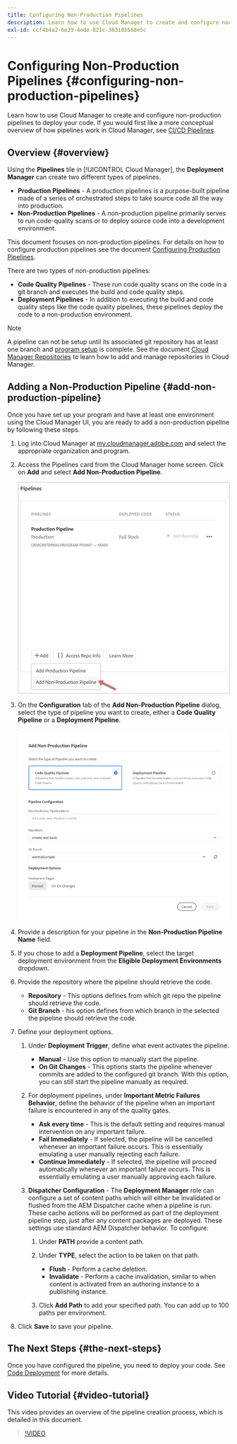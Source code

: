 ```yaml
---
title: Configuring Non-Production Pipelines
description: Learn how to use Cloud Manager to create and configure non-production pipelines to deploy your code.
exl-id: ccf4b4a2-6e29-4ede-821c-36318b568e5c
---
```

# Configuring Non-Production Pipelines {#configuring-non-production-pipelines}

Learn how to use Cloud Manager to create and configure non-production pipelines to deploy your code. If you would first like a more conceptual overview of how pipelines work in Cloud Manager, see [CI/CD Pipelines](/help/overview/ci-cd-pipelines.md).

## Overview {#overview}

Using the **Pipelines** tile in [!UICONTROL Cloud Manager], the **Deployment Manager** can create two different types of pipelines.

* **Production Pipelines** - A production pipelines is a purpose-built pipeline made of a series of orchestrated steps to take source code all the way into production.
* **Non-Production Pipelines** - A non-production pipeline primarily serves to run code-quality scans or to deploy source code into a development environment.

This document focuses on non-production pipelines. For details on how to configure production pipelines see the document [Configuring Production Pipelines](/help/using/production-pipelines.md).

There are two types of non-production pipelines:

* **Code Quality Pipelines** - These run code quality scans on the code in a git branch and executes the build and code quality steps.
* **Deployment Pipelines** - In addition to executing the build and code quality steps like the code quality pipelines, these pipelines deploy the code to a non-production environment.

>[!NOTE]
>
>A pipeline can not be setup until its associated git repository has at least one branch and [program setup](/help/getting-started/program-setup.md) is complete. See the document [Cloud Manager Repositories](/help/managing-code/managing-repositories.md) to learn how to add and manage repositories in Cloud Manager.

## Adding a Non-Production Pipeline {#add-non-production-pipeline}

Once you have set up your program and have at least one environment using the Cloud Manager UI, you are ready to add a non-production pipeline by following these steps.

1. Log into Cloud Manager at [my.cloudmanager.adobe.com](https://my.cloudmanager.adobe.com) and select the appropriate organization and program.

1. Access the Pipelines card from the Cloud Manager home screen. Click on **Add** and select **Add Non-Production Pipeline**.

   ![Add non-production pipeline](/help/assets/configure-pipelines/nonprod-pipeline-add1.png)

1. On the **Configuration** tab of the **Add Non-Production Pipeline** dialog, select the type of pipeline you want to create, either a **Code Quality Pipeline** or a **Deployment Pipeline**.
   
   ![Choose pipeline type](/help/assets/configure-pipelines/add-non-production-pipeline.png)

1. Provide a description for your pipeline in the **Non-Production Pipeline Name** field.

1. If you chose to add a **Deployment Pipeline**, select the target deployment environment from the **Eligible Deployment Environments** dropdown.

1. Provide the repository where the pipeline should retrieve the code.

   * **Repository** - This options defines from which git repo the pipeline should retrieve the code.
   * **Git Branch** - his option defines from which branch in the selected the pipeline should retrieve the code.

1. Define your deployment options.

   1. Under **Deployment Trigger**, define what event activates the pipeline.

      * **Manual** - Use this option to manually start the pipeline.
      * **On Git Changes** - This options starts the pipeline whenever commits are added to the configured git branch. With this option, you can still start the pipeline manually as required.

    1. For deployment pipelines, under **Important Metric Failures Behavior**, define the behavior of the pipeline when an important failure is encountered in any of the quality gates.

       * **Ask every time** - This is the default setting and requires manual intervention on any important failure.
       * **Fail Immediately** - If selected, the pipeline will be cancelled whenever an important failure occurs. This is essentially emulating a user manually rejecting each failure.
       * **Continue Immediately** - If selected, the pipeline will proceed automatically whenever an important failure occurs. This is essentially emulating a user manually approving each failure.

   1. **Dispatcher Configuration** - The **Deployment Manager** role can configure a set of content paths which will either be invalidated or flushed from the AEM Dispatcher cache when a pipeline is run. These cache actions will be performed as part of the deployment pipeline step, just after any content packages are deployed. These settings use standard AEM Dispatcher behavior. To configure:

      1. Under **PATH** provide a content path.
      1. Under **TYPE**, select the action to be taken on that path.

         * **Flush** - Perform a cache deletion.
         * **Invalidate** - Perform a cache invalidation, similar to when content is activated from an authoring instance to a publishing instance.
      1. Click **Add Path** to add your specified path. You can add up to 100 paths per environment.

1. Click **Save** to save your pipeline.

## The Next Steps {#the-next-steps}

Once you have configured the pipeline, you need to deploy your code. See [Code Deployment](/help/using/code-deployment.md) for more details.

## Video Tutorial {#video-tutorial}

This video provides an overview of the pipeline creation process, which is detailed in this document.

>[!VIDEO](https://video.tv.adobe.com/v/26316/)
